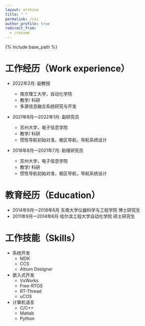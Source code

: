 ```yaml
---
layout: archive
title: " "
permalink: /cv/
author_profile: true
redirect_from:
  - /resume
---
```

{% include base_path %}

工作经历（Work experience）
===========================

* 2022年2月: 副教授

  * 南京理工大学，自动化学院
  * 教学/ 科研
  * 多源信息融合系统研究与开发
* 2021年8月—2022年1月: 副研究员

  * 苏州大学，电子信息学院
  * 教学/ 科研
  * 惯性导航初始对准，极区导航，导航系统设计
* 2018年8月—2021年7月: 助理研究员

  * 苏州大学，电子信息学院
  * 教学/ 科研
  * 惯性导航初始对准，极区导航，导航系统设计

教育经历（Education）
=====================

* 2014年9月—2018年6月 东南大学仪器科学与工程学院 博士研究生
* 2011年9月—2014年6月 哈尔滨工程大学自动化学院  硕士研究生

工作技能（Skills）
==================

* 系统开发
  * MDK
  * CCS
  * Altium Designer
* 嵌入式开发
  * VxWorks
  * Free-RTOS
  * RT-Thread
  * uCOS
* 计算机语言
  * C/C++
  * Matlab
  * Python
